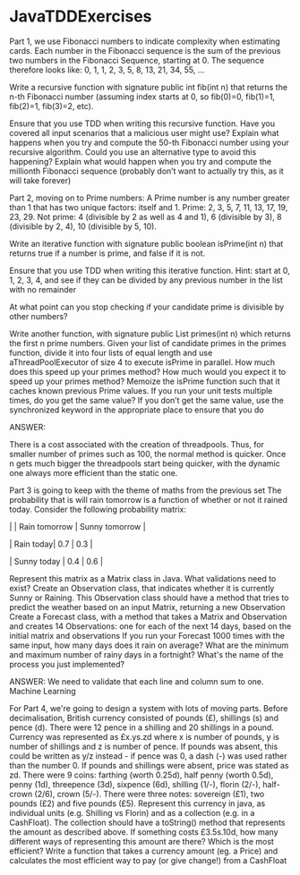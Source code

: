 # JavaTDDExercises

Part 1, we use Fibonacci numbers to indicate complexity when estimating cards.  Each number in the Fibonacci sequence is the sum of the previous two numbers in the Fibonacci Sequence, starting at 0.  The sequence therefore looks like: 0, 1, 1, 2, 3, 5, 8, 13, 21, 34, 55, …
 
Write a recursive function with signature public int fib(int n) that returns the n-th Fibonacci number (assuming index starts at 0, so fib(0)=0, fib(1)=1, fib(2)=1, fib(3)=2, etc).

Ensure that you use TDD when writing this recursive function. Have you covered all input scenarios that a malicious user might use?
Explain what happens when you try and compute the 50-th Fibonacci number using your recursive algorithm.  Could you use an alternative type to avoid this happening?
Explain what would happen when you try and compute the millionth Fibonacci sequence (probably don’t want to actually try this, as it will take forever)

 
Part 2, moving on to Prime numbers: A Prime number is any number greater than 1 that has two unique factors: itself and 1.  Prime: 2, 3, 5, 7, 11, 13, 17, 19, 23, 29.  Not prime: 4 (divisible by 2 as well as 4 and 1), 6 (divisible by 3), 8 (divisible by 2, 4), 10 (divisible by 5, 10).
 
Write an iterative function with signature public boolean isPrime(int n) that returns true if a number is prime, and false if it is not.

Ensure that you use TDD when writing this iterative function.
Hint: start at 0, 1, 2, 3, 4, and see if they can be divided by any previous number in the list with no remainder

At what point can you stop checking if your candidate prime is divisible by other numbers?

Write another function, with signature public List<Integer> primes(int n) which returns the first n prime numbers.
Given your list of candidate primes in the primes function, divide it into four lists of equal length and use aThreadPoolExecutor of size 4 to execute isPrime in parallel.  How much does this speed up your primes method?  How much would you expect it to speed up your primes method?
Memoize the isPrime function such that it caches known previous Prime values.  If you run your unit tests multiple times, do you get the same value?
If you don’t get the same value, use the synchronized keyword in the appropriate place to ensure that you do

ANSWER:

There is a cost associated with the creation of threadpools.
Thus, for smaller number of primes such as 100, the normal method is quicker.
Once n gets much bigger the threadpools start being quicker, with the dynamic one always more efficient than the static one.

Part 3 is going to keep with the theme of maths from the previous set
The probability that is will rain tomorrow is a function of whether or not it rained today.  Consider the following probability matrix:

| | Rain tomorrow | Sunny tomorrow |

| Rain today| 0.7 | 0.3 |

| Sunny today | 0.4 | 0.6 |

Represent this matrix as a Matrix class in Java.  What validations need to exist?
Create an Observation class, that indicates whether it is currently Sunny or Raining.  This Observation class should have a method that tries to predict the weather based on an input Matrix, returning a new Observation
Create a Forecast class, with a method that takes a Matrix and Observation and creates 14 Observations: one for each of the next 14 days, based on the initial matrix and observations
If you run your Forecast 1000 times with the same input, how many days does it rain on average? What are the minimum and maximum number of rainy days in a fortnight?
What's the name of the process you just implemented?

ANSWER: We need to validate that each line and column sum to one. Machine Learning


For Part 4, we're going to design a system with lots of moving parts.
Before decimalisation, British currency consisted of pounds (£), shillings (s) and pence (d).
There were 12 pence in a shilling and 20 shillings in a pound.
Currency was represented as £x.ys.zd where x is number of pounds, y is number of shillings and z is number of pence.  If pounds was absent, this could be written as y/z instead - if pence was 0, a dash (-) was used rather than the number 0.  If pounds and shillings were absent, price was stated as zd.
There were 9 coins: farthing (worth 0.25d), half penny (worth 0.5d), penny (1d), threepence (3d), sixpence (6d), shilling (1/-), florin (2/-), half-crown (2/6), crown (5/-).  There were three notes: sovereign (£1), two pounds (£2) and five pounds (£5).
Represent this currency in java, as individual units (e.g. Shilling vs Florin) and as a collection (e.g. in a CashFloat).  The collection should have a toString() method that represents the amount as described above.
If something costs £3.5s.10d, how many different ways of representing this amount are there?  Which is the most efficient?
Write a function that takes a currency amount (eg. a Price) and calculates the most efficient way to pay (or give change!) from a CashFloat

